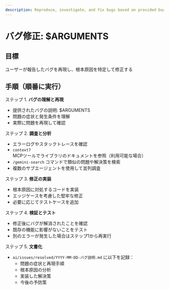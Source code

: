 ```yaml
---
description: Reproduce, investigate, and fix bugs based on provided bug reports, then document the solution
---
```


# バグ修正: $ARGUMENTS

## 目標

ユーザーが報告したバグを再現し、根本原因を特定して修正する

## 手順（順番に実行）

ステップ 1. **バグの理解と再現**
- 提供されたバグの説明: $ARGUMENTS
- 問題の症状と発生条件を理解
- 実際に問題を再現して確認

ステップ 2. **調査と分析**
- エラーログやスタックトレースを確認
- `context7` MCPツールでライブラリのドキュメントを参照（利用可能な場合）
- `/gemini-search` コマンドで類似の問題や解決策を検索
- 複数のサブエージェントを使用して並列調査

ステップ 3. **修正の実装**
- 根本原因に対処するコードを実装
- エッジケースを考慮した堅牢な修正
- 必要に応じてテストケースを追加

ステップ 4. **検証とテスト**
- 修正後にバグが解消されたことを確認
- 既存の機能に影響がないことをテスト
- 別のエラーが発生した場合はステップ1から再実行

ステップ 5. **文書化**
- `ai/issues/resolved/YYYY-MM-DD-バグ説明.md` に以下を記録：
  - 問題の症状と再現手順
  - 根本原因の分析
  - 実装した解決策
  - 今後の予防策
